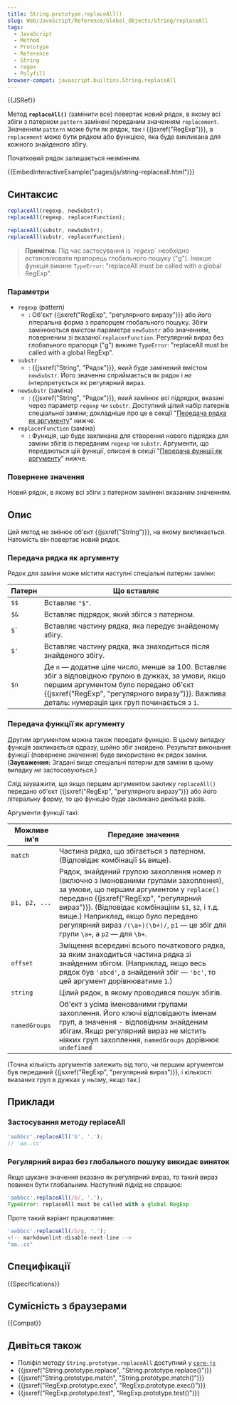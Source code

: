 ```yaml
---
title: String.prototype.replaceAll()
slug: Web/JavaScript/Reference/Global_Objects/String/replaceAll
tags:
  - JavaScript
  - Method
  - Prototype
  - Reference
  - String
  - regex
  - Polyfill
browser-compat: javascript.builtins.String.replaceAll
---
```


{{JSRef}}

Метод **`replaceAll()`** (замінити все) повертає новий рядок, в якому всі збіги з патерном `pattern` замінені переданим значенням `replacement`. Значенням `pattern` може бути як рядок, так і {{jsxref("RegExp")}}, а `replacement` може бути рядком або функцією, яка буде викликана для кожного знайденого збігу.

Початковий рядок залишається незмінним.

{{EmbedInteractiveExample("pages/js/string-replaceall.html")}}

## Синтаксис

```js
replaceAll(regexp, newSubstr);
replaceAll(regexp, replacerFunction);

replaceAll(substr, newSubstr);
replaceAll(substr, replacerFunction);
```

> **Примітка:** Під час застосування із \`_regexp_\` необхідно встановлювати прапорець глобального пошуку ("g"). Інакше
> функція викине `TypeError`: "replaceAll must be called with a global RegExp".

### Параметри

- `regexp` (pattern)
  - : Об'єкт {{jsxref("RegExp", "регулярного виразу")}} або його літеральна форма з прапорцем глобального пошуку. Збіги замінюються вмістом параметра `newSubstr` або значенням, поверненим зі вказаної `replacerFunction`. Регулярний вираз без глобального прапорця ("g") викине `TypeError`: "replaceAll must be called with a global RegExp".
- `substr`
  - : {{jsxref("String", "Рядок")}}, який буде замінений вмістом `newSubstr`. Його значення сприймається як рядок і _не_ інтерпретується як регулярний вираз.
- `newSubstr` (заміна)
  - : {{jsxref("String", "Рядок")}}, який замінює всі підрядки, вказані через параметр `regexp` чи `substr`. Доступний цілий набір патернів спеціальної заміни; докладніше про це в секції "[Передача рядка як аргументу](#peredacha-riadka-yak-arhumentu)"
    нижче.
- `replacerFunction` (заміна)
  - : Функція, що буде закликана для створення нового підрядка для заміни збігів із переданим `regexp` чи `substr`.
    Аргументи, що передаються цій функції, описані в секції
    "[Передача функції як аргументу](#peredacha-funktsii-yak-arhumentu)" нижче.

### Повернене значення

Новий рядок, в якому всі збіги з патерном замінені вказаним значенням.

## Опис

Цей метод не змінює об'єкт {{jsxref("String")}}, на якому викликається. Натомість він повертає новий рядок.

### Передача рядка як аргументу

Рядок для заміни може містити наступні спеціальні патерни заміни:

| Патерн   | Що вставляє                                                                                                                                                                                                                                     |
| -------- | ----------------------------------------------------------------------------------------------------------------------------------------------------------------------------------------------------------------------------------------------- |
| `$$`     | Вставляє `"$"`.                                                                                                                                                                                                                                 |
| `$&`     | Вставляє підрядок, який збігся з патерном.                                                                                                                                                                                                      |
| `` $` `` | Вставляє частину рядка, яка передує знайденому збігу.                                                                                                                                                                                           |
| `$'`     | Вставляє частину рядка, яка знаходиться після знайденого збігу.                                                                                                                                                                                 |
| `$n`     | Де `n` — додатне ціле число, менше за 100. Вставляє збіг з відповідною групою в дужках, за умови, якщо першим аргументом було передано об'єкт {{jsxref("RegExp", "регулярного виразу")}}. Важлива деталь: нумерація цих груп починається з `1`. |

### Передача функції як аргументу

Другим аргументом можна також передати функцію. В цьому випадку функція закликається одразу, щойно збіг знайдено. Результат виконання функції (повернене значення) буде використано як рядок заміни. (**Зауваження:** Згадані вище спеціальні патерни для заміни в цьому випадку _не_ застосовуються.)

Слід зауважити, що якщо першим аргументом заклику `replaceAll()` передано об'єкт {{jsxref("RegExp", "регулярного виразу")}} або його літеральну форму, то цю функцію буде закликано декілька разів.

Аргументи функції такі:

| Можливе ім'я  | Передане значення                                                                                                                                                                                                                                                                                                                                             |
| ------------- | ------------------------------------------------------------------------------------------------------------------------------------------------------------------------------------------------------------------------------------------------------------------------------------------------------------------------------------------------------------- |
| `match`       | Частина рядка, що збігається з патерном. (Відповідає комбінації `$&` вище).                                                                                                                                                                                                                                                                                   |
| `p1, p2, ...` | Рядок, знайдений групою захоплення номер _n_ (включно з іменованими групами захоплення), за умови, що першим аргументом у `replace()` передано {{jsxref("RegExp", "регулярний вираз")}}. (Відповідає комбінаціям `$1`, `$2`, і т.д. вище.) Наприклад, якщо було передано регулярний вираз `/(\a+)(\b+)/`, `p1` — це збіг для групи `\a+`, а `p2` — для `\b+`. |
| `offset`      | Зміщення всередині всього початкового рядка, за яким знаходиться частина рядка зі знайденим збігом. (Наприклад, якщо весь рядок був `'abcd'`, а знайдений збіг — `'bc'`, то цей аргумент дорівнюватиме `1`.)                                                                                                                                                  |
| `string`      | Цілий рядок, в якому проводився пошук збігів.                                                                                                                                                                                                                                                                                                                 |
| `namedGroups` | Об'єкт з усіма іменованими групами захоплення. Його ключі відповідають іменам груп, а значення - відповідним знайденим збігам. Якщо регулярний вираз не містить ніяких груп захоплення, `namedGroups` дорівнює `undefined`                                                                                                                                    |

(Точна кількість аргументів залежить від того, чи першим аргументом був переданий {{jsxref("RegExp", "регулярний вираз")}}, і кількості вказаних груп в дужках у ньому, якщо так.)

## Приклади

### Застосування методу replaceAll

```js
'aabbcc'.replaceAll('b', '.');
// 'aa..cc'
```

### Регулярний вираз без глобального пошуку викидає виняток

Якщо шукане значення вказано як регулярний вираз, то такий вираз повинен бути глобальним. Наступний підхід не спрацює:

```js example-bad
'aabbcc'.replaceAll(/b/, '.');
TypeError: replaceAll must be called with a global RegExp
```

Проте такий варіант працюватиме:

```js example-good
'aabbcc'.replaceAll(/b/g, '.');
<!-- markdownlint-disable-next-line -->
"aa..cc"
```

## Специфікації

{{Specifications}}

## Сумісність з браузерами

{{Compat}}

## Дивіться також

- Поліфіл методу `String.prototype.replaceAll` доступний у [`core-js`](https://github.com/zloirock/core-js#ecmascript-string-and-regexp)
- {{jsxref("String.prototype.replace", "String.prototype.replace()")}}
- {{jsxref("String.prototype.match", "String.prototype.match()")}}
- {{jsxref("RegExp.prototype.exec", "RegExp.prototype.exec()")}}
- {{jsxref("RegExp.prototype.test", "RegExp.prototype.test()")}}
